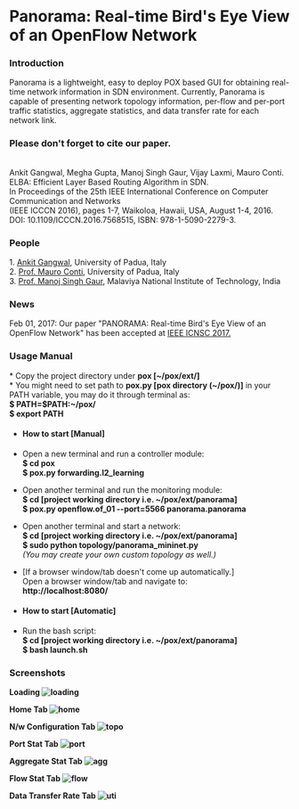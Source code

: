 # Panorama: Real-time Bird's Eye View of an OpenFlow Network


<h3>Introduction</h3>
Panorama is a lightweight, easy to deploy POX based GUI for obtaining real-time network information in SDN environment. Currently, Panorama is capable of presenting network topology information, per-flow and per-port traffic statistics, aggregate statistics, and data transfer rate for each network link. <br/>

<h3>Please don't forget to cite our paper.</h3><br>
Ankit Gangwal, Megha Gupta, Manoj Singh Gaur, Vijay Laxmi, Mauro Conti. <br>
ELBA: Efficient Layer Based Routing Algorithm in SDN. <br>
In Proceedings of the 25th IEEE International Conference on Computer Communication and Networks <br>
(IEEE ICCCN 2016), pages 1-7, Waikoloa, Hawaii, USA, August 1-4, 2016. <br>
DOI: 10.1109/ICCCN.2016.7568515, ISBN: 978-1-5090-2279-3.<br>

<h3>People</h3>
1. <a href="http://www.math.unipd.it/~gangwal/">Ankit Gangwal</a>, University of Padua, Italy<br/>
2. <a href="http://www.math.unipd.it/~conti/">Prof. Mauro Conti</a>, University of Padua, Italy<br/>
3. <a href="http://www.mnit.ac.in/faculty/profile.php?fid=53">Prof. Manoj Singh Gaur</a>, Malaviya National Institute of Technology, India

<h3>News</h3>
Feb 01, 2017: Our paper "PANORAMA: Real-time Bird's Eye View of an OpenFlow Network" has been accepted at <a href="http://icnsc2017.dimes.unical.it/">IEEE ICNSC 2017.</a>

  <h3>Usage Manual<br/></h3>
  * Copy the project directory under <b>pox [~/pox/ext/]</b></br>
  * You might need to set path to <b>pox.py [pox directory (~/pox/)]</b> in your PATH variable, you may do it through terminal as:<br/>
     <b>$ PATH=$PATH:~/pox/<br/>
     $ export PATH</b>
 
  * <h4> How to start [Manual]</h4>
 * Open a new terminal and run a controller module:<br/>
     <b>$ cd pox<br/>
     $ pox.py forwarding.l2_learning</b>
 
 * Open another terminal and run the monitoring module:<br/>
     <b>$ cd [project working directory i.e. ~/pox/ext/panorama]<br/>
     $ pox.py openflow.of_01 --port=5566 panorama.panorama</b>
 
 * Open another terminal and start a network:<br/>
     <b>$ cd [project working directory i.e. ~/pox/ext/panorama]<br/>
     $ sudo python topology/panorama_mininet.py<br/></b>
     *(You may create your own custom topology as well.)*
 
 * [If a browser window/tab doesn't come up automatically.]<br/>
 Open a browser window/tab and navigate to:<br/>
     <b>http://localhost:8080/</b>
 
  * <h4> How to start [Automatic]<br/></h4>
 * Run the bash script:<br/>
    <b>$ cd [project working directory i.e. ~/pox/ext/panorama]<br/>
     $ bash launch.sh</b>
 
<h3>Screenshots</h3>
 
 <b>Loading<b/>
 ![loading](https://cloud.githubusercontent.com/assets/8746855/20607359/d798e8e4-b277-11e6-9080-072e60460234.png)
 <br/>
 
 <b>Home Tab<b/>
 ![home](https://cloud.githubusercontent.com/assets/8746855/20607360/d798f898-b277-11e6-8d6a-65d82b9312d5.png)
 <br/>
 
 <b>N/w Configuration Tab<b/>
 ![topo](https://cloud.githubusercontent.com/assets/8746855/20607361/d79917a6-b277-11e6-86e0-794501e9709f.png)
 <br/>
 
 <b>Port Stat Tab<b/>
 ![port](https://cloud.githubusercontent.com/assets/8746855/20607358/d798c4a4-b277-11e6-85e4-d0edcb2c6a80.png)
 <br/>
 
 <b>Aggregate Stat Tab<b/>
 ![agg](https://cloud.githubusercontent.com/assets/8746855/20607363/d79c4c32-b277-11e6-84f1-4b388975807f.png)
 <br/>
 
 <b>Flow Stat Tab<b/>
 ![flow](https://cloud.githubusercontent.com/assets/8746855/20607362/d7994ae6-b277-11e6-8a7f-c549a5634e64.png)
 <br/>
 
 <b>Data Transfer Rate Tab<b/>
 ![uti](https://cloud.githubusercontent.com/assets/8746855/20607364/d7ae23a8-b277-11e6-86d8-2399d554eb1c.png)
